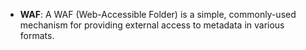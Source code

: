 
 * __WAF__: A WAF (Web-Accessible Folder) is a simple, commonly-used mechanism for providing external access to metadata in various formats.

 
